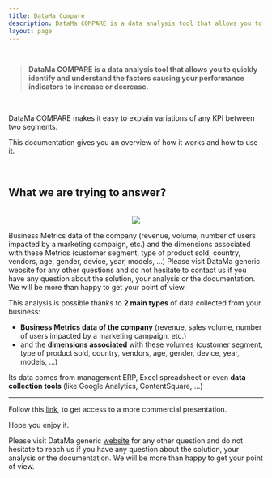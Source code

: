 ```yaml
---
title: DataMa Compare
description: DataMa COMPARE is a data analysis tool that allows you to quickly identify and understand the factors causing your performance indicators to increase or decrease.
layout: page
---
```


<br>

> **DataMa COMPARE is a data analysis tool that allows you to quickly identify and understand the factors causing your performance indicators to increase or decrease.**

<br>

DataMa COMPARE makes it easy to explain variations of any KPI between two segments.

This documentation gives you an overview of how it works and how to use it.

<br>


## What we are trying to answer?

<br>

<center><img src="{{site.url}}/{{site.baseurl}}/core_app/new/compare/images/compare_introduction.png" /></center>


Business Metrics data of the company (revenue, volume, number of users impacted by a marketing campaign, etc.)
and the dimensions associated with these Metrics (customer segment, type of product sold, country, vendors, age, gender, device, year, models, …)
Please visit DataMa generic website for any other questions and do not hesitate to contact us if you have any question about the solution, your analysis or the documentation. We will be more than happy to get your point of view.


This analysis is possible thanks to **2 main types** of data collected from your business:

* **Business Metrics data of the company** (revenue, sales volume, number of users impacted by a marketing campaign, etc.)
* and the **dimensions associated** with these volumes (customer segment, type of product sold, country, vendors, age, gender, device, year, models, …)

Its data comes from management ERP, Excel spreadsheet or even **data collection tools** (like Google Analytics, ContentSquare, …)

---------------------

Follow this [link](https://datama.fr/wp-content/uploads/2019/02/DataMaCompare_BrochureEN_2019.pdf), to get access to a more commercial presentation.

Hope you enjoy it.

Please visit DataMa generic [website](https://datama.io/lets-talk/) for any other question and do not hesitate to reach us if you have any question about the solution, your analysis or the documentation. We will be more than happy to get your point of view.
